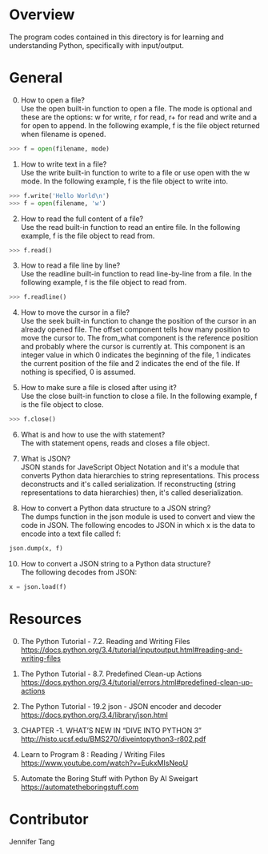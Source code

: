 # Overview #
The program codes contained in this directory is for learning and understanding Python, specifically with input/output.  

# General #
0. How to open a file?  
Use the open built-in function to open a file.  The mode is optional and these are the options: w for write, r for read, r+ for read and write and a for open to append.  In the following example, f is the file object returned when filename is opened.  

```python
>>> f = open(filename, mode)
```

1. How to write text in a file?  
Use the write built-in function to write to a file or use open with the w mode.  In the following example, f is the file object to write into.  

```python
>>> f.write('Hello World\n')
>>> f = open(filename, 'w')
```

2. How to read the full content of a file?  
Use the read built-in function to read an entire file.  In the following example, f is the file object to read from.  

```python
>>> f.read()
```

3. How to read a file line by line?  
Use the readline built-in function to read line-by-line from a file.  In the following example, f is the file object to read from.  

```python
>>> f.readline()
```

4. How to move the cursor in a file?  
Use the seek built-in function to change the position of the cursor in an already opened file.  The offset component tells how many position to move the cursor to.  The from\_what component is the reference position and probably where the cursor is currently at.  This component is an integer value in which 0 indicates the beginning of the file, 1 indicates the current position of the file and 2 indicates the end of the file.  If nothing is specified, 0 is assumed.  

5. How to make sure a file is closed after using it?  
Use the close built-in function to close a file.  In the following example, f is the file object to close.  

```python
>>> f.close()
```

6. What is and how to use the with statement?  
The with statement opens, reads and closes a file object.  

7. What is JSON?  
JSON stands for JaveScript Object Notation and it's a module that converts Python data hierarchies to string representations.  This process deconstructs and it's called serialization.  If reconstructing (string representations to data hierarchies) then, it's called deserialization.  

9. How to convert a Python data structure to a JSON string?  
The dumps function in the json module is used to convert and view the code in JSON.  The following encodes to JSON in which x is the data to encode into a text file called f:

```python
json.dump(x, f)
```

10. How to convert a JSON string to a Python data structure?  
The following decodes from JSON:

```python
x = json.load(f)
```

# Resources #
0. The Python Tutorial - 7.2. Reading and Writing Files  
https://docs.python.org/3.4/tutorial/inputoutput.html#reading-and-writing-files  

1. The Python Tutorial - 8.7. Predefined Clean-up Actions  
https://docs.python.org/3.4/tutorial/errors.html#predefined-clean-up-actions  

2. The Python Tutorial - 19.2 json - JSON encoder and decoder  
https://docs.python.org/3.4/library/json.html  

3. CHAPTER -1. WHAT’S NEW IN “DIVE INTO PYTHON 3”  
http://histo.ucsf.edu/BMS270/diveintopython3-r802.pdf  

4. Learn to Program 8 : Reading / Writing Files  
https://www.youtube.com/watch?v=EukxMIsNeqU  

5. Automate the Boring Stuff with Python By Al Sweigart  
https://automatetheboringstuff.com  

# Contributor #
Jennifer Tang  

